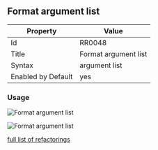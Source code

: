 ## Format argument list

Property | Value
--- | --- 
Id | RR0048
Title | Format argument list
Syntax | argument list
Enabled by Default | yes

### Usage

![Format argument list](../../images/refactorings/FormatEachArgumentOnSeparateLine.png)

![Format argument list](../../images/refactorings/FormatAllArgumentsOnSingleLine.png)

[full list of refactorings](Refactorings.md)
